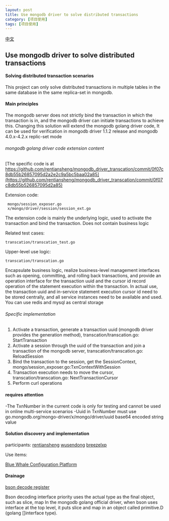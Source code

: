 ```yaml
---
layout: post
title: Use mongodb driver to solve distributed transactions
category: [项目使用]
tags: [项目使用]
---
```


[中文](mongodb_go_driver_distributed_transaction_cn.html)

## Use mongodb driver to solve distributed transactions


#### Solving distributed transaction scenarios

This project can only solve distributed transactions in multiple tables in the same database in the same replica-set in mongodb.



#### Main principles

The mongodb server does not strictly bind the transaction in which the transaction is in, and the mongodb driver can initiate transactions to achieve this.
Changing this solution will extend the mongodb golang driver code,
It can be used for verification in mongodb driver 1.1.2 release and mongodb 4.0.x-4.2.x replic-set mode

###### mongodb golang driver code extension content


[The specific code is at https://github.com/rentiansheng/mongodb_driver_transcation/commit/0f07c8db55b26857095d2a2e2c9a5bc5baa02a85](https://github.com/rentiansheng/mongodb_driver_transcation/commit/0f07c8db55b526857095d2a85)


Extension code:
```
 mongo/session_exposer.go
 x/mongo/driver/session/session_ext.go
```
The extension code is mainly the underlying logic, used to activate the transaction and bind the transaction. Does not contain business logic



Related test cases:

```
transcation/transcation_test.go

```

Upper-level use logic:

```
transcation/transcation.go
```

Encapsulate business logic, realize business-level management interfaces such as opening, committing, and rolling back transactions, and provide an operation interface for the transaction uuid and the cursor id record operation of the statement execution within the transaction.
In actual use, the transaction uuid and in-service statement execution cursor id need to be stored centrally, and all service instances need to be available and used. You can use redis and mysql as central storage


###### Specific implementation

1. Activate a transaction, generate a transaction uuid (mongodb driver provides the generation method), transcation/transcation.go: StartTransaction
2. Activate a session through the uuid of the transaction and join a transaction of the mongodb server, transcation/transcation.go: ReloadSession
3. Bind the transaction to the session, get the SessionContext, mongo/session_exposer.go:TxnContextWithSession
4. Transaction execution needs to move the cursor, transcation/transcation.go: NextTransactionCursor
5. Perform curl operations



#### requires attention

-The TxnNumber in the current code is only for testing and cannot be used in online multi-service scenarios
-Uuid in TxnNumber must use go.mongodb.org/mongo-driver/x/mongo/driver/uuid base64 encoded string value





#### Solution discovery and implementation

participants:
[rentiansheng](https://github.com/rentiansheng)
[wusendong](https://github.com/wusendong)
[breezelxp](https://github.com/breezelxp)

Use items:


[Blue Whale Configuration Platform](https://github.com/Tencent/bk-cmdb)


#### Drainage
[bson decode register](https://github.com/rentiansheng/bson-register)

Bson decoding interface priority uses the actual type as the final object, such as slice, map
In the mongodb golang official driver, when bson uses interface at the top level, it puts slice and map in an object called primitive.D (golang []interface type).